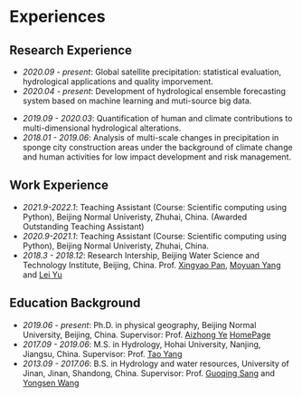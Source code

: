 # Experiences

## Research Experience
- *2020.09 - present*: Global satellite precipitation: statistical evaluation, hydrological applications and quality imporvement. 
- *2020.04 - present*: Development of hydrological ensemble forecasting system based on machine learning and muti-source big data.
<!-- - *2020.8 - present*: The Second Tibetan Plateau Scientific Expedition and Research Program (No. 2019QZKK0405) -->
- *2019.09 - 2020.03*: Quantification of human and climate contributions to multi-dimensional hydrological alterations.
- *2018.01 - 2019.06*: Analysis of multi-scale changes in precipitation in sponge city construction areas under the background of climate change and human activities for low impact development and risk management.


## Work Experience
- *2021.9-2022.1*: Teaching Assistant (Course: Scientific computing using Python), Beijing Normal Univeristy, Zhuhai, China. (Awarded Outstanding Teaching Assistant)
- *2020.9-2021.1*: Teaching Assistant (Course: Scientific computing using Python), Beijing Normal Univeristy, Zhuhai, China.
- *2018.3 - 2018.12*: Research Intership, Beijing Water Science and Technology Institute, Beijing, China. Prof. [Xingyao Pan](https://www.bwsti.com/Articlepeopleshow.aspx?lmid=1114&cls=1061&cid=2703), [Moyuan Yang](https://www.bwsti.com/articlepeopleshow.aspx?lmid=1114&cls=1061&cid=3485) and [Lei Yu](https://www.bwsti.com/articlepeopleshow.aspx?lmid=1114&cls=1061&cid=3489)

## Education Background
- *2019.06 - present*: Ph.D. in physical geography, Beijing Normal University, Beijing, China. Supervisor: Prof. [Aizhong Ye](https://geot.bnu.edu.cn/Public/htm/news/5/799.html) [HomePage](http://www.hydromodel.cn/Faculty_Students/Faculty/ye.htm)
- *2017.09 - 2019.06*: M.S. in Hydrology, Hohai University, Nanjing, Jiangsu, China.  Supervisor: Prof. [Tao Yang](https://shxy.hhu.edu.cn/2013/0429/c3303a45201/page.htm) 
- *2013.09 - 2017.06*: B.S. in Hydrology and water resources, University of Jinan, Jinan, Shandong, China. Supervisor: Prof. [Guoqing Sang](http://zh.ujn.edu.cn/info/1111/9793.htm) and [Yongsen Wang](http://zh.ujn.edu.cn/info/1112/5572.htm)
